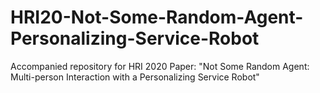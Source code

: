 # HRI20-Not-Some-Random-Agent-Personalizing-Service-Robot
Accompanied repository for HRI 2020 Paper: "Not Some Random Agent: Multi-person Interaction with a Personalizing Service Robot"
